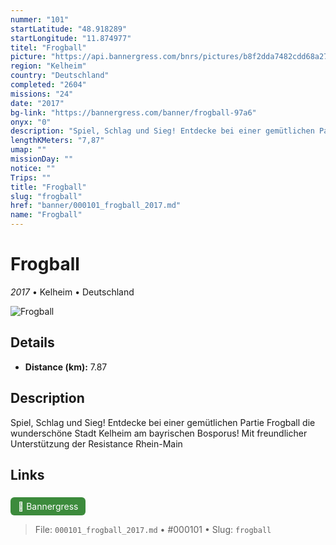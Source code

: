 ```yaml
---
nummer: "101"
startLatitude: "48.918289"
startLongitude: "11.874977"
titel: "Frogball"
picture: "https://api.bannergress.com/bnrs/pictures/b8f2dda7482cdd68a2750d1e3d951a8f"
region: "Kelheim"
country: "Deutschland"
completed: "2604"
missions: "24"
date: "2017"
bg-link: "https://bannergress.com/banner/frogball-97a6"
onyx: "0"
description: "Spiel, Schlag und Sieg! Entdecke bei einer gemütlichen Partie Frogball die wunderschöne Stadt Kelheim am bayrischen Bosporus!\nMit freundlicher Unterstützung der Resistance Rhein-Main"
lengthKMeters: "7,87"
umap: ""
missionDay: ""
notice: ""
Trips: ""
title: "Frogball"
slug: "frogball"
href: "banner/000101_frogball_2017.md"
name: "Frogball"
---
```

# Frogball

*2017* • Kelheim • Deutschland

![Frogball](https://api.bannergress.com/bnrs/pictures/b8f2dda7482cdd68a2750d1e3d951a8f)



## Details
- **Distance (km):** 7.87






## Description
Spiel, Schlag und Sieg! Entdecke bei einer gemütlichen Partie Frogball die wunderschöne Stadt Kelheim am bayrischen Bosporus!
Mit freundlicher Unterstützung der Resistance Rhein-Main



## Links
<a href="https://bannergress.com/banner/frogball-97a6" style="display:inline-block;margin:6px 8px 0 0;padding:6px 12px;background:#3c8b3c;color:#fff;text-decoration:none;border-radius:6px;">🔗 Bannergress</a>




> File: `000101_frogball_2017.md` • #000101 • Slug: `frogball`

